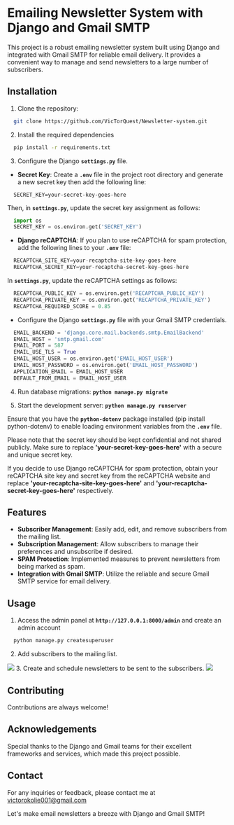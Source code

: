 
# Emailing Newsletter System with Django and Gmail SMTP

This project is a robust emailing newsletter system built using Django and integrated with Gmail SMTP for reliable email delivery. It provides a convenient way to manage and send newsletters to a large number of subscribers.



## Installation

1. Clone the repository:

```bash
  git clone https://github.com/VicTorQuest/Newsletter-system.git
```
2. Install the required dependencies
```bash
  pip install -r requirements.txt
```
3. Configure the Django **`settings.py`** file.
 - <b>Secret Key</b>: Create a **`.env`** file in the project root directory and generate a new secret key then add the following line:
```makeafile
  SECRET_KEY=your-secret-key-goes-here
```
Then, in **`settings.py`**, update the secret key assignment as follows:
```python
  import os
  SECRET_KEY = os.environ.get('SECRET_KEY')
```
 - **Django reCAPTCHA**: If you plan to use reCAPTCHA for spam protection, add the following lines to your **`.env`** file:
```python
  RECAPTCHA_SITE_KEY=your-recaptcha-site-key-goes-here
  RECAPTCHA_SECRET_KEY=your-recaptcha-secret-key-goes-here
```
In **`settings.py`**, update the reCAPTCHA settings as follows:
```python
  RECAPTCHA_PUBLIC_KEY = os.environ.get('RECAPTCHA_PUBLIC_KEY')
  RECAPTCHA_PRIVATE_KEY = os.environ.get('RECAPTCHA_PRIVATE_KEY')
  RECAPTCHA_REQUIRED_SCORE = 0.85
```
- Configure the Django **`settings.py`** file with your Gmail SMTP credentials.
```python
  EMAIL_BACKEND = 'django.core.mail.backends.smtp.EmailBackend'
  EMAIL_HOST = 'smtp.gmail.com'
  EMAIL_PORT = 587
  EMAIL_USE_TLS = True
  EMAIL_HOST_USER = os.environ.get('EMAIL_HOST_USER')
  EMAIL_HOST_PASSWORD = os.environ.get('EMAIL_HOST_PASSWORD')
  APPLICATION_EMAIL = EMAIL_HOST_USER
  DEFAULT_FROM_EMAIL = EMAIL_HOST_USER
```

4. Run database migrations: **`python manage.py migrate`**


5. Start the development server: **`python manage.py runserver`**

Ensure that you have the **`python-dotenv`** package installed (pip install python-dotenv) to enable loading environment variables from the **`.env`** file.

Please note that the secret key should be kept confidential and not shared publicly. Make sure to replace **'your-secret-key-goes-here'** with a secure and unique secret key.

If you decide to use Django reCAPTCHA for spam protection, obtain your reCAPTCHA site key and secret key from the reCAPTCHA website and replace **'your-recaptcha-site-key-goes-here'** and **'your-recaptcha-secret-key-goes-here'** respectively.

## Features

- **Subscriber Management**: Easily add, edit, and remove subscribers from the mailing list.
- **Subscription Management**: Allow subscribers to manage their preferences and unsubscribe if desired.
- **SPAM Protection**: Implemented measures to prevent newsletters from being marked as spam.
- **Integration with Gmail SMTP**: Utilize the reliable and secure Gmail SMTP service for email delivery.


## Usage
1. Access the admin panel at **`http://127.0.0.1:8000/admin`** and create an admin account
```bash
  python manage.py createsuperuser
```
2. Add subscribers to the mailing list.
<img src="https://iili.io/HLHINmF.png">
3. Create and schedule newsletters to be sent to the subscribers.
<img src="https://iili.io/HLHu96v.png">




## Contributing

Contributions are always welcome!

## Acknowledgements

 
Special thanks to the Django and Gmail teams for their excellent frameworks and services, which made this project possible.
## Contact

For any inquiries or feedback, please contact me at victorokolie001@gmail.com

Let's make email newsletters a breeze with Django and Gmail SMTP!
